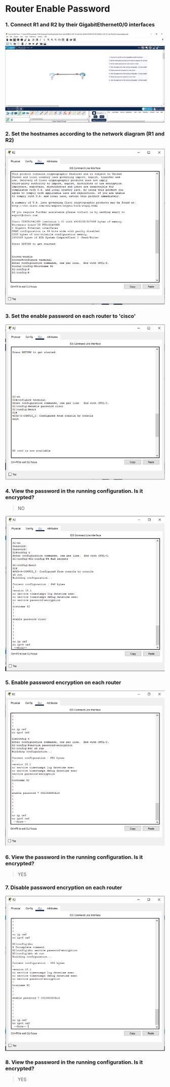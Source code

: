 Router Enable Password<a name="TOP"></a>
===================

### 1. Connect R1 and R2 by their GigabitEthernet0/0 interfaces ###
![picture alt](../Router%20Enable%20Password/images/a.png "Title is optional")

### 2. Set the hostnames according to the network diagram (R1 and R2) ###
![picture alt](../Router%20Enable%20Password/images/b.png "Title is optional")

### 3. Set the enable password on each router to 'cisco' ###
![picture alt](../Router%20Enable%20Password/images/c.png "Title is optional")

### 4. View the password in the running configuration.  Is it encrypted? ###
>NO

![picture alt](../Router%20Enable%20Password/images/d.png "Title is optional")

### 5. Enable password encryption on each router ###
![picture alt](../Router%20Enable%20Password/images/e.png "Title is optional")

### 6. View the password in the running configuration.  Is it encrypted? ###
>YES

### 7. Disable password encryption on each router ###
![picture alt](../Router%20Enable%20Password/images/f.png "Title is optional")

### 8. View the password in the running configuration.  Is it encrypted? ###
>YES